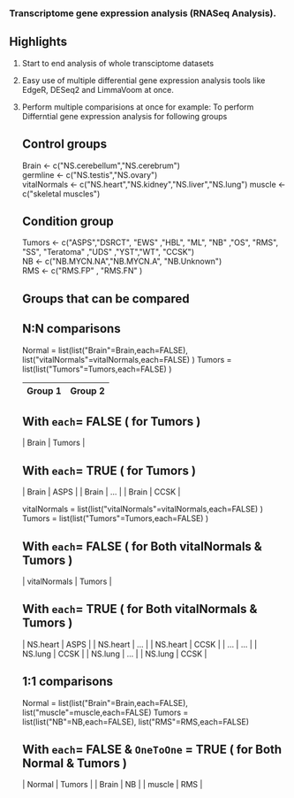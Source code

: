 ### Transcriptome gene expression analysis (RNASeq Analysis). 

## Highlights
1. Start to end analysis of whole transciptome datasets
2. Easy use of multiple differential gene expression analysis tools like EdgeR, DESeq2 and LimmaVoom at once.
3. Perform multiple comparisions at once
   for example:
   To perform Differntial gene expression analysis for following groups
   
   ## Control groups ##
    Brain          <- c("NS.cerebellum","NS.cerebrum")  
    germline       <- c("NS.testis","NS.ovary")  
    vitalNormals   <- c("NS.heart","NS.kidney","NS.liver","NS.lung") 
    muscle         <- c("skeletal muscles")
     
   ## Condition group
   Tumors         <-  c("ASPS","DSRCT", "EWS" ,"HBL", "ML", "NB" ,"OS", "RMS", "SS", "Teratoma" ,"UDS" ,"YST","WT", "CCSK")  
   NB             <-  c("NB.MYCN.NA","NB.MYCN.A", "NB.Unknown")  
   RMS            <-  c("RMS.FP" , "RMS.FN" )  
   
   ## Groups that can be compared  
   ## N:N comparisons  
   
   Normal = list(list("Brain"=Brain,each=FALSE), list("vitalNormals"=vitalNormals,each=FALSE)  )
   Tumors = list(list("Tumors"=Tumors,each=FALSE) ) 
  
   | Group 1 | Group 2 |
   | --- | --- |
   ## With `each`= FALSE ( for Tumors )
   | Brain | Tumors | 
   ## With `each`= TRUE  ( for Tumors )
   | Brain | ASPS | 
   | Brain | ...  |
   | Brain | CCSK |  
   
   vitalNormals = list(list("vitalNormals"=vitalNormals,each=FALSE)  )
   Tumors = list(list("Tumors"=Tumors,each=FALSE) ) 
   
   ## With `each`= FALSE ( for Both vitalNormals & Tumors )
   | vitalNormals | Tumors | 
   ## With `each`= TRUE  ( for Both vitalNormals & Tumors )
   | NS.heart | ASPS | 
   | NS.heart | ...  |
   | NS.heart | CCSK |
   | ... | ... |
   | NS.lung | CCSK |
   | NS.lung | ...  |
   | NS.lung | CCSK |
   
   ## 1:1 comparisons
   Normal = list(list("Brain"=Brain,each=FALSE), list("muscle"=muscle,each=FALSE)
   Tumors = list(list("NB"=NB,each=FALSE), list("RMS"=RMS,each=FALSE)
   ## With `each`= FALSE & `OneToOne` = TRUE  ( for Both Normal & Tumors )
   | Normal | Tumors |
   | Brain  | NB | 
   | muscle | RMS  |
   
